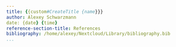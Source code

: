 ```yaml
---
title: {{custom#CreateTitle {name}}}
author: Alexey Schwarzmann
date: {date} {time}
reference-section-title: References
bibliography: /home/alexey/Nextcloud/Library/bibliography.bib
...
```

